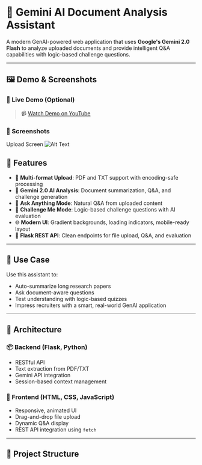 # 🌟 Gemini AI Document Analysis Assistant

A modern GenAI-powered web application that uses **Google's Gemini 2.0 Flash** to analyze uploaded documents and provide intelligent Q&A capabilities with logic-based challenge questions.

---

## 🖼️ Demo & Screenshots

### 🔹 Live Demo (Optional)
> 📹 [Watch Demo on YouTube](https://www.youtube.com/watch?v=YOUR_VIDEO_LINK)

### 🔸 Screenshots
Upload Screen 
![Alt Text]()



## 🚀 Features

- 📄 **Multi-format Upload**: PDF and TXT support with encoding-safe processing
- 🤖 **Gemini 2.0 AI Analysis**: Document summarization, Q&A, and challenge generation
- 💬 **Ask Anything Mode**: Natural Q&A from uploaded content
- 🧩 **Challenge Me Mode**: Logic-based challenge questions with AI evaluation
- 🌐 **Modern UI**: Gradient backgrounds, loading indicators, mobile-ready layout
- 🔧 **Flask REST API**: Clean endpoints for file upload, Q&A, and evaluation

---

## 🧠 Use Case

Use this assistant to:
- Auto-summarize long research papers
- Ask document-aware questions
- Test understanding with logic-based quizzes
- Impress recruiters with a smart, real-world GenAI application

---

## 🧱 Architecture

### 📦 Backend (Flask, Python)
- RESTful API
- Text extraction from PDF/TXT
- Gemini API integration
- Session-based context management

### 🎨 Frontend (HTML, CSS, JavaScript)
- Responsive, animated UI
- Drag-and-drop file upload
- Dynamic Q&A display
- REST API integration using `fetch`

---

## 📂 Project Structure


